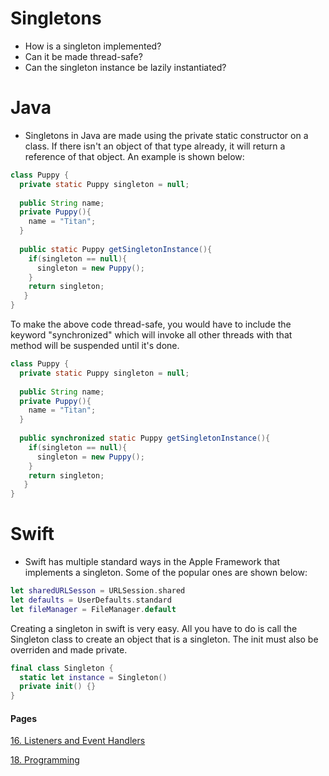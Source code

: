 # Singletons
- How is a singleton implemented?
- Can it be made thread-safe?
- Can the singleton instance be lazily instantiated?

# Java
- Singletons in Java are made using the private static constructor on a class. If there isn't an object of that type already, it will return a reference of that object. An example is shown below:

```java
class Puppy {
  private static Puppy singleton = null;
  
  public String name;
  private Puppy(){
    name = "Titan";
  }
  
  public static Puppy getSingletonInstance(){
    if(singleton == null){
      singleton = new Puppy();
    }
    return singleton;
   }
}
```

To make the above code thread-safe, you would have to include the keyword "synchronized" which will invoke all other threads with that method will be suspended until it's done.

```java
class Puppy {
  private static Puppy singleton = null;
  
  public String name;
  private Puppy(){
    name = "Titan";
  }
  
  public synchronized static Puppy getSingletonInstance(){
    if(singleton == null){
      singleton = new Puppy();
    }
    return singleton;
   }
}
```

# Swift
- Swift has multiple standard ways in the Apple Framework that implements a singleton. Some of the popular ones are shown below:

```swift
let sharedURLSesson = URLSession.shared
let defaults = UserDefaults.standard
let fileManager = FileManager.default
```

Creating a singleton in swift is very easy. All you have to do is call the Singleton class to create an object that is a singleton. The init must also be overriden and made private.

```swift
final class Singleton {
  static let instance = Singleton()
  private init() {}
}
```

#### Pages
[16. Listeners and Event Handlers](ListenersAndEventHandlers.md)

[18. Programming](Programming.md)
